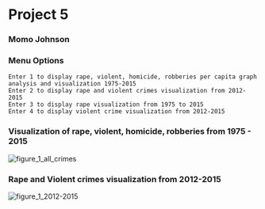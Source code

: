# Project 5
### Momo Johnson

### Menu Options

    Enter 1 to display rape, violent, homicide, robberies per capita graph analysis and visualization 1975-2015
    Enter 2 to display rape and violent crimes visualization from 2012-2015
    Enter 3 to display rape visualization from 1975 to 2015
    Enter 4 to display violent crime visualization from 2012-2015
### Visualization of rape, violent, homicide, robberies from 1975 - 2015
![figure_1_all_crimes](https://cloud.githubusercontent.com/assets/17325437/24433516/e92df828-13ee-11e7-8d78-cef504a79b4e.png)


### Rape and Violent crimes visualization from 2012-2015
![figure_1_2012-2015](https://cloud.githubusercontent.com/assets/17325437/24434360/aac14940-13f4-11e7-8d86-2e8700d437fe.png)


